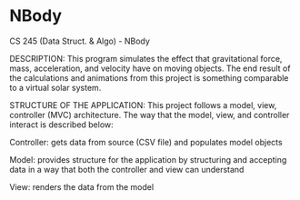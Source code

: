 # NBody
CS 245 (Data Struct. &amp; Algo) - NBody

DESCRIPTION:
This program simulates the effect that gravitational force, mass, acceleration, and velocity have on moving objects.  The end result of the calculations and animations from this
project is something comparable to a virtual solar system.

STRUCTURE OF THE APPLICATION:
This project follows a model, view, controller (MVC) architecture.  The way that the model, view, and controller interact is described below:

Controller: gets data from source (CSV file) and populates model objects

Model: provides structure for the application by structuring and accepting data in a way that both the controller and view can understand

View: renders the data from the model 
